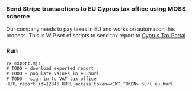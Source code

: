 ### Send Stripe transactions to EU Cyprus tax office using MOSS scheme

Our company needs to pay taxes in EU and works on automation this process. This is WIP set of scripts to send tax report to [Cyprus Tax Portal](https://tax-oss.mof.gov.cy/vat-return)

### Run

```
zx export.mjs
# TODO - download exported report
# TODO - populate values in eu.hurl
# TODO - sign in to VAT tax office
HURL_report_id=12345 HURL_access_token=<JWT_TOKEN> hurl eu.hurl
```
